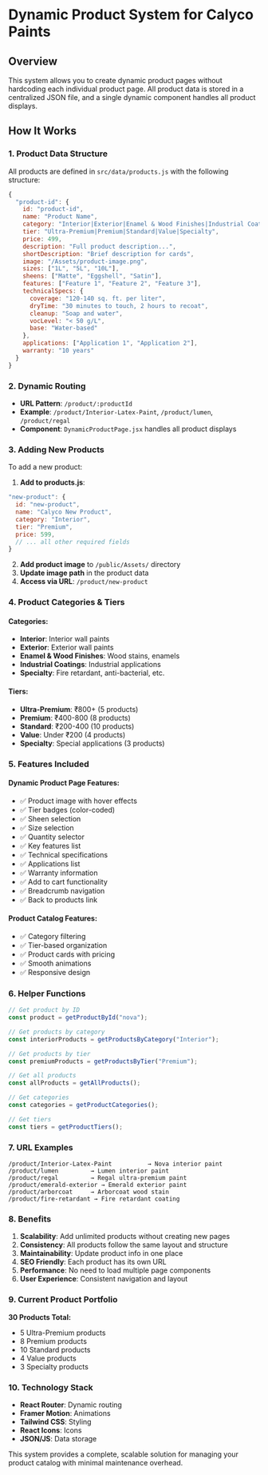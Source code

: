 # Dynamic Product System for Calyco Paints

## Overview
This system allows you to create dynamic product pages without hardcoding each individual product page. All product data is stored in a centralized JSON file, and a single dynamic component handles all product displays.

## How It Works

### 1. Product Data Structure
All products are defined in `src/data/products.js` with the following structure:

```javascript
{
  "product-id": {
    id: "product-id",
    name: "Product Name",
    category: "Interior|Exterior|Enamel & Wood Finishes|Industrial Coatings|Specialty",
    tier: "Ultra-Premium|Premium|Standard|Value|Specialty",
    price: 499,
    description: "Full product description...",
    shortDescription: "Brief description for cards",
    image: "/Assets/product-image.png",
    sizes: ["1L", "5L", "10L"],
    sheens: ["Matte", "Eggshell", "Satin"],
    features: ["Feature 1", "Feature 2", "Feature 3"],
    technicalSpecs: {
      coverage: "120-140 sq. ft. per liter",
      dryTime: "30 minutes to touch, 2 hours to recoat",
      cleanup: "Soap and water",
      vocLevel: "< 50 g/L",
      base: "Water-based"
    },
    applications: ["Application 1", "Application 2"],
    warranty: "10 years"
  }
}
```

### 2. Dynamic Routing
- **URL Pattern**: `/product/:productId`
- **Example**: `/product/Interior-Latex-Paint`, `/product/lumen`, `/product/regal`
- **Component**: `DynamicProductPage.jsx` handles all product displays

### 3. Adding New Products

To add a new product:

1. **Add to products.js**:
```javascript
"new-product": {
  id: "new-product",
  name: "Calyco New Product",
  category: "Interior",
  tier: "Premium",
  price: 599,
  // ... all other required fields
}
```

2. **Add product image** to `/public/Assets/` directory
3. **Update image path** in the product data
4. **Access via URL**: `/product/new-product`

### 4. Product Categories & Tiers

#### Categories:
- **Interior**: Interior wall paints
- **Exterior**: Exterior wall paints  
- **Enamel & Wood Finishes**: Wood stains, enamels
- **Industrial Coatings**: Industrial applications
- **Specialty**: Fire retardant, anti-bacterial, etc.

#### Tiers:
- **Ultra-Premium**: ₹800+ (5 products)
- **Premium**: ₹400-800 (8 products)
- **Standard**: ₹200-400 (10 products)
- **Value**: Under ₹200 (4 products)
- **Specialty**: Special applications (3 products)

### 5. Features Included

#### Dynamic Product Page Features:
- ✅ Product image with hover effects
- ✅ Tier badges (color-coded)
- ✅ Sheen selection
- ✅ Size selection
- ✅ Quantity selector
- ✅ Key features list
- ✅ Technical specifications
- ✅ Applications list
- ✅ Warranty information
- ✅ Add to cart functionality
- ✅ Breadcrumb navigation
- ✅ Back to products link

#### Product Catalog Features:
- ✅ Category filtering
- ✅ Tier-based organization
- ✅ Product cards with pricing
- ✅ Smooth animations
- ✅ Responsive design

### 6. Helper Functions

```javascript
// Get product by ID
const product = getProductById("nova");

// Get products by category
const interiorProducts = getProductsByCategory("Interior");

// Get products by tier
const premiumProducts = getProductsByTier("Premium");

// Get all products
const allProducts = getAllProducts();

// Get categories
const categories = getProductCategories();

// Get tiers
const tiers = getProductTiers();
```

### 7. URL Examples

```
/product/Interior-Latex-Paint          → Nova interior paint
/product/lumen         → Lumen interior paint
/product/regal         → Regal ultra-premium paint
/product/emerald-exterior → Emerald exterior paint
/product/arborcoat     → Arborcoat wood stain
/product/fire-retardant → Fire retardant coating
```

### 8. Benefits

1. **Scalability**: Add unlimited products without creating new pages
2. **Consistency**: All products follow the same layout and structure
3. **Maintainability**: Update product info in one place
4. **SEO Friendly**: Each product has its own URL
5. **Performance**: No need to load multiple page components
6. **User Experience**: Consistent navigation and layout

### 9. Current Product Portfolio

**30 Products Total:**
- 5 Ultra-Premium products
- 8 Premium products  
- 10 Standard products
- 4 Value products
- 3 Specialty products

### 10. Technology Stack

- **React Router**: Dynamic routing
- **Framer Motion**: Animations
- **Tailwind CSS**: Styling
- **React Icons**: Icons
- **JSON/JS**: Data storage

This system provides a complete, scalable solution for managing your product catalog with minimal maintenance overhead. 
